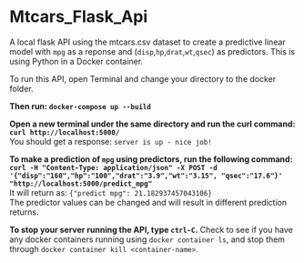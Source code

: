 # Mtcars_Flask_Api

A local flask API using the mtcars.csv dataset to create a predictive linear model with `mpg` as a reponse and (`disp`,`hp`,`drat`,`wt`,`qsec`) as predictors. This is using Python in a Docker container.

To run this API, open Terminal and change your directory to the docker folder. 

**Then run: `docker-compose up --build`**

**Open a new terminal under the same directory and run the curl command: `curl http://localhost:5000/`**   
You should get a response: `server is up - nice job!`
      
**To make a prediction of `mpg` using predictors, run the following command:
`curl -H "Content-Type: application/json" -X POST -d '{"disp":"160","hp":"100","drat":"3.9","wt":"3.15", "qsec":"17.6"}' "http://localhost:5000/predict_mpg"`**  
It will return as: `{"predict mpg": 21.182937457043106}`   
The predictor values can be changed and will result in different prediction returns.

**To stop your server running the API, type `ctrl-C`.** 
Check to see if you have any docker containers running using `docker container ls`, and stop them through `docker container kill <container-name>`.
